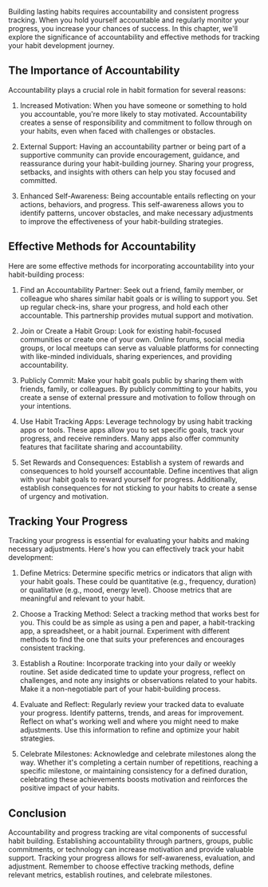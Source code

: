 
Building lasting habits requires accountability and consistent progress tracking. When you hold yourself accountable and regularly monitor your progress, you increase your chances of success. In this chapter, we'll explore the significance of accountability and effective methods for tracking your habit development journey.

## The Importance of Accountability

Accountability plays a crucial role in habit formation for several reasons:

1. Increased Motivation: When you have someone or something to hold you accountable, you're more likely to stay motivated. Accountability creates a sense of responsibility and commitment to follow through on your habits, even when faced with challenges or obstacles.
    
2. External Support: Having an accountability partner or being part of a supportive community can provide encouragement, guidance, and reassurance during your habit-building journey. Sharing your progress, setbacks, and insights with others can help you stay focused and committed.
    
3. Enhanced Self-Awareness: Being accountable entails reflecting on your actions, behaviors, and progress. This self-awareness allows you to identify patterns, uncover obstacles, and make necessary adjustments to improve the effectiveness of your habit-building strategies.
    

## Effective Methods for Accountability

Here are some effective methods for incorporating accountability into your habit-building process:

1. Find an Accountability Partner: Seek out a friend, family member, or colleague who shares similar habit goals or is willing to support you. Set up regular check-ins, share your progress, and hold each other accountable. This partnership provides mutual support and motivation.
    
2. Join or Create a Habit Group: Look for existing habit-focused communities or create one of your own. Online forums, social media groups, or local meetups can serve as valuable platforms for connecting with like-minded individuals, sharing experiences, and providing accountability.
    
3. Publicly Commit: Make your habit goals public by sharing them with friends, family, or colleagues. By publicly committing to your habits, you create a sense of external pressure and motivation to follow through on your intentions.
    
4. Use Habit Tracking Apps: Leverage technology by using habit tracking apps or tools. These apps allow you to set specific goals, track your progress, and receive reminders. Many apps also offer community features that facilitate sharing and accountability.
    
5. Set Rewards and Consequences: Establish a system of rewards and consequences to hold yourself accountable. Define incentives that align with your habit goals to reward yourself for progress. Additionally, establish consequences for not sticking to your habits to create a sense of urgency and motivation.
    

## Tracking Your Progress

Tracking your progress is essential for evaluating your habits and making necessary adjustments. Here's how you can effectively track your habit development:

1. Define Metrics: Determine specific metrics or indicators that align with your habit goals. These could be quantitative (e.g., frequency, duration) or qualitative (e.g., mood, energy level). Choose metrics that are meaningful and relevant to your habit.
    
2. Choose a Tracking Method: Select a tracking method that works best for you. This could be as simple as using a pen and paper, a habit-tracking app, a spreadsheet, or a habit journal. Experiment with different methods to find the one that suits your preferences and encourages consistent tracking.
    
3. Establish a Routine: Incorporate tracking into your daily or weekly routine. Set aside dedicated time to update your progress, reflect on challenges, and note any insights or observations related to your habits. Make it a non-negotiable part of your habit-building process.
    
4. Evaluate and Reflect: Regularly review your tracked data to evaluate your progress. Identify patterns, trends, and areas for improvement. Reflect on what's working well and where you might need to make adjustments. Use this information to refine and optimize your habit strategies.
    
5. Celebrate Milestones: Acknowledge and celebrate milestones along the way. Whether it's completing a certain number of repetitions, reaching a specific milestone, or maintaining consistency for a defined duration, celebrating these achievements boosts motivation and reinforces the positive impact of your habits.
    

## Conclusion

Accountability and progress tracking are vital components of successful habit building. Establishing accountability through partners, groups, public commitments, or technology can increase motivation and provide valuable support. Tracking your progress allows for self-awareness, evaluation, and adjustment. Remember to choose effective tracking methods, define relevant metrics, establish routines, and celebrate milestones.
